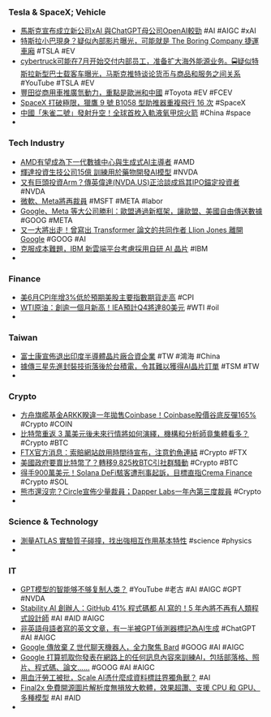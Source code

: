 ### Tesla & SpaceX; Vehicle
- [馬斯克宣布成立新公司xAI 與ChatGPT母公司OpenAI較勁](https://news.cnyes.com/news/id/5249557) #AI #AIGC #xAI
- [特斯拉小巴現身？疑似內部影片曝光，可能就是 The Boring Company 捷運車廂](https://www.inside.com.tw/article/32134-tesla-people-mover-vehicle-video-allegedly-leaks) #TSLA #EV
- [cybertruck可能在7月开始交付内部员工，准备扩大海外能源业务。🚍疑似特斯拉新型巴士载客车曝光，马斯克推特谈论货币与商品和服务之间关系](https://www.youtube.com/watch?v=FBCfERenFas) #YouTube #TSLA #EV
- [豐田從商用車推廣氫動力，重點是歐洲和中國](https://zh.cn.nikkei.com/industry/icar/52925-2023-07-12-11-01-21.html) #Toyota #EV #FCEV
- [SpaceX 打破極限，獵鷹 9 號 B1058 型助推器重複飛行 16 次](https://technews.tw/2023/07/12/spacex-flacon9-booster-1058-rocket-v2-mini/) #SpaceX
- [中國「朱雀二號」發射升空！全球首枚入軌液氧甲烷火箭](https://news.cnyes.com/news/id/5248983) #China #space
-
### Tech Industry
- [AMD有望成為下一代數據中心與生成式AI主導者](https://m.cnyes.com/news/id/5249014) #AMD
- [輝達投資生技公司15億 訓練用於藥物開發AI模型](https://ec.ltn.com.tw/article/breakingnews/4362337) #NVDA
- [又有巨頭投資Arm？傳英偉達(NVDA.US)正洽談成爲其IPO錨定投資者](https://hk.investing.com/news/stock-market-news/article-355022) #NVDA
- [微軟、Meta將再裁員](https://www.ithome.com.tw/news/157737) #MSFT #META #labor
- [Google、Meta 等大公司勝利：歐盟通過新框架，讓歐盟、美國自由傳送數據](https://www.inside.com.tw/article/32128-eu-us-data-privacy-framework) #GOOG #META
- [又一大將出走！曾寫出 Transformer 論文的共同作者 Llion Jones 離開 Google](https://www.inside.com.tw/article/32136-all-Attention-Is-All-You-Need-authors-left-Google) #GOOG #AI
- [克服成本難題，IBM 新雲端平台考慮採用自研 AI 晶片](https://technews.tw/2023/07/12/ibm-mulls-using-its-own-ai-chip-in-new-cloud-service-to-lower-costs/) #IBM
-
### Finance
- [美6月CPI年增3%低於預期美股主要指數期貨走高](https://news.cnyes.com/news/id/5249405) #CPI
- [WTI原油：創逾一個月新高！IEA預計Q4將達80美元](https://www.dailyfxasia.com/cn/cmarkets/20230712-24627.html) #WTI #oil
-
### Taiwan
- [富士康宣佈退出印度半導體晶片廠合資企業](https://www.bbc.com/zhongwen/trad/business-66173204) #TW #鴻海 #China
- [據傳三星先進封裝技術落後於台積電，令其難以獲得AI晶片訂單](https://www.techbang.com/posts/107725-samsungs-advanced-packaging-technology-lags-behind-tsmc) #TSM #TW
-
### Crypto
- [方舟旗艦基金ARKK睽違一年拋售Coinbase！Coinbase股價谷底反彈165%](https://abmedia.io/ark-arkk-sell-coinbase-stock) #Crypto #COIN
- [比特幣重返 3 萬美元後未來行情將如何演繹，機構和分析師竟集體看多？](https://blockcast.it/2023/07/12/how-institutions-and-analysts-predict-the-crypto-market-after-btc-stay-30k/) #Crypto #BTC
- [FTX官方消息：索賠網站啟用時間待宣布，注意釣魚連結](https://abmedia.io/launch-time-of-ftx-debtors-claims-portal-to-be-announced) #Crypto #FTX
- [美國政府要賣比特幣了？轉移9,825枚BTC引社群騷動](https://www.blocktempo.com/united-states-department-of-justice-transferred-bitcoins-from-silkroad-hacker/) #Crypto #BTC
- [得手900萬美元！Solana DeFi駭客遭刑事起訴，目標直指Crema Finance](https://abmedia.io/doj-charges-for-attack-on-dex) #Crypto #SOL
- [熊市還沒完？Circle宣佈少量裁員；Dapper Labs一年內第三度裁員](https://abmedia.io/circle-and-dapper-labs-to-make-another-cuts) #Crypto
-
### Science & Technology
- [測量ATLAS 實驗質子碰撞，找出強相互作用基本特性](https://technews.tw/2023/07/12/ifj-pan-billiard-ball-atlas-proton/) #science #physics
-
### IT
- [GPT模型的智能够不够复制人类？](https://www.youtube.com/watch?v=Hsv_gTkyOP8) #YouTube #老古 #AI #AIGC #GPT #NVDA
- [Stability AI 創辦人：GitHub 41% 程式碼都 AI 寫的！5 年內將不再有人類程式設計師](https://www.inside.com.tw/article/32142-stability-ai-programmers-will-be-replaced-in-5-years) #AI #AID #AIGC
- [非英語母語者寫的英文文章，有一半被GPT偵測器標記為AI生成](https://www.ithome.com.tw/news/157743) #ChatGPT #AI #AIGC
- [Google 傳放棄 Z 世代聊天機器人，全力聚焦 Bard](https://technews.tw/2023/07/12/google-focuses-all-on-bard/) #GOOG #AI #AIGC
- [Google 打算抓取你發表在網路上的任何訊息內容來訓練AI，包括部落格、照片、程式碼、論文......](https://www.techbang.com/posts/107877-google-scrape-message-ai) #GOOG #AI #AIGC
- [用血汗勞工被批，Scale AI憑什麼成資料標註界獨角獸？](https://www.gvm.com.tw/article/104424) #AI
- [Final2x 免費開源圖片解析度無損放大軟體，效果超讚、支援 CPU 和 GPU、多種模型](https://www.kocpc.com.tw/archives/499875) #AI #AID
-